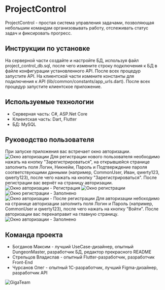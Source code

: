 # ProjectControl
ProjectControl - простая система управления задачами, позволяющая небольшим командам организовывать работу, отслеживать статус задач и фиксировать прогресс.

## Инструкции по установке
На серверной части создайте и настройте БД, используя файл project_control_db.sql, после чего измените строку подключения к БД в файле конфигурации установленного API. После всех процедур запустите API.
На клиентской части измените константы для подключения к API (lib/common/constants/app_urls.dart). После всех процедур запустите клиентское приложение.

## Используемые технологии
* Серверная часть: C#, ASP.Net Core 
* Клиентская часть: Dart, Flutter
* БД: MySQL

## Руководство пользователя
При запуске приложения вас встречает окно авторизации.
![Окно авторизации](https://sun9-44.userapi.com/impg/xT4LE7v57Aj7Gzr2vrpYdJ6Fa9njrIy_aV88fA/gKzD5ne5XPw.jpg?size=1378x661&quality=95&sign=818c67721877e2d642c4b6eb520f1cdb&type=album)
Для регистрации нового пользователя необходимо нажать на кнопку "Зарегистрироваться", на открывшейся странице заполнить поля Логин, Никнейм, Пароль и Подтверждение пароля соответствующими данными (например, CommonUser, Иван, qwerty123, qwerty123), после чего нажать на кнопку "Зарегистрироваться". После регистрации вас вернёт на страницу авторизации.
![Окно авторизации - Регистрация](https://sun9-15.userapi.com/impg/_KRuZ5jc0CE91bwaWAgjCx3ETpoUmngIuajKUg/G86vwmNcuHE.jpg?size=1373x649&quality=95&sign=dcbb64ebf7e90c54a5029ecd04033289&type=album)
![Окно регистрации](https://sun9-27.userapi.com/impg/FPaCt6wPGoTbzq0Ucc5XGwBliX5YT-pDnH2xDg/OWa4Gh5k_VY.jpg?size=1372x710&quality=95&sign=d6ac2f03945bf6765662b5dfb9f8f0cb&type=album)
![Окно регистрации - Заполнено](https://sun9-57.userapi.com/impg/O63bz4pISfzW5OQyvqn261Cgw4poXQ0nhzz-Ww/z1-x01Mq774.jpg?size=1366x690&quality=95&sign=898867ac18a0849d40314fe3afaa92fb&type=album)
![Окно авторизации - После регистрации](https://sun9-46.userapi.com/impg/UkBBwmmASKaUveFoDPdBSLI1flEbifyUfwV-iQ/TvAkTH3woS0.jpg?size=1368x696&quality=95&sign=daa4b8f2360ef86d3b9dbd8c463447f4&type=album)
Для авторизации небоходимо на странице авторизации заполнить поля Логин и Пароль (например, CommonUser и qwerty123), после чего нажать на кнопку "Войти". После авторизации вас перенаправит на главную страницу.
![Окно авторизации - Заполнено](https://sun9-6.userapi.com/impg/Zf7aa08aTXJxzf1n8qW12cOfdeTDxp5SW2xfkA/L_FNM_6UuuU.jpg?size=1346x567&quality=95&sign=a25d48c8f5f8025271ff58d085de2826&type=album)

## Команда проекта
* Богданов Максим - лучший UseCase-дизайнер, опытный DungeonMaster, разработчик БД, редактор прекрасного README
* Стрельцов Владислав - опытный Flutter-разработчик, разработчик Front-End
* Чурсанов Олег - опытный 1С-разработчик, лучший Figma-дизайнер, разработчик API

![GigaTeam](https://sun9-74.userapi.com/impg/qamsxCFdpxqSiuP_n8jkV2ilRn5GglKpQRnZjQ/tuNJ-yMy0Z8.jpg?size=736x736&quality=95&sign=6b888d97f2d419cd9413871ef0c18ae9&type=album)
